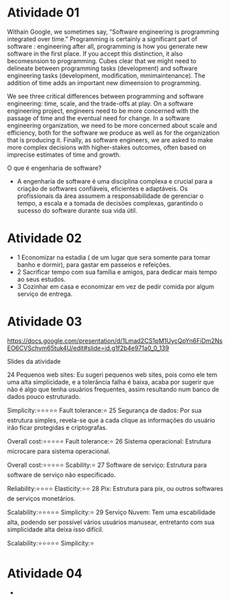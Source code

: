 # Atividade 01

Withain Google, we sometimes say, “Software engineering is programming integrated over time.” Programming is certainly a significant part of software : engineering after all, programming is how you generate new software in the first place. If you accept this distinction, it also becomesnsion to programming. Cubes clear that we might need to delineate between programming tasks (development) and software engineering tasks (development, modification, mmimaintenance). The addition of time adds an important new dimeension to programming.



We see three critical differences between programming and software engineering: time, scale, and the trade-offs at play. On a software engineering project, engineers need to be more concerned with the passage of time and the eventual need for change. In a software engineering organization, we need to be more concerned about scale and efficiency, both for the software we produce as well as for the organization that is producing it. Finally, as software engineers, we are asked to make more complex decisions with higher-stakes outcomes, often based on imprecise estimates of time and growth.

O que é engenharia de software?

- A engenharia de software é uma disciplina complexa e crucial para a criação de softwares confiáveis, eficientes e adaptáveis. Os profissionais da área assumem a responsabilidade de gerenciar o tempo, a escala e a tomada de decisões complexas, garantindo o sucesso do software durante sua vida útil.




# Atividade 02

- 1 Economizar na estadia ( de um lugar que sera somente para tomar banho e dormir), para gastar em passeios e refeições.
- 2 Sacrificar tempo com sua família e amigos, para dedicar mais tempo ao seus estudos.
- 3 Cozinhar em casa e economizar em vez de pedir comida por algum serviço de entrega.

  

# Atividade 03

https://docs.google.com/presentation/d/1Lmad2CS1pM1UycQpYn6FiDm2NsEO6CVSchym65tuk4U/edit#slide=id.g1f2b4e971a0_0_139

Slides da atividade 

24 Pequenos web sites: Eu sugeri pequenos web sites, pois como ele tem uma alta simplicidade, e a tolerância falha é baixa, acaba por sugerir que não é algo que tenha usuários frequentes, assim resultando num banco de dados pouco estruturado.

Simplicity:⭐⭐⭐⭐⭐
Fault tolerance:⭐
25 Segurança de dados: Por sua estrutura simples, revela-se que a cada clique as informações do usuário irão ficar protegidas e criptografas.

Overall cost:⭐⭐⭐⭐⭐
Fault tolerance:⭐
26 Sistema operacional: Estrutura microcare para sistema operacional.

Overall cost:⭐⭐⭐⭐⭐
Scability:⭐
27 Software de serviço: Estrutura para software de serviço não especificado.

Reliability:⭐⭐⭐⭐
Elasticity:⭐⭐
28 Pix: Estrutura para pix, ou outros softwares de serviços monetários.

Scalability:⭐⭐⭐⭐⭐
Simplicity:⭐
29 Serviço Nuvem: Tem uma escabilidade alta, podendo ser possível vários usuários manusear, entretanto com sua simplicidade alta deixa isso difícil.

Scalability:⭐⭐⭐⭐⭐
Simplicity:⭐



# Atividade 04
- 
